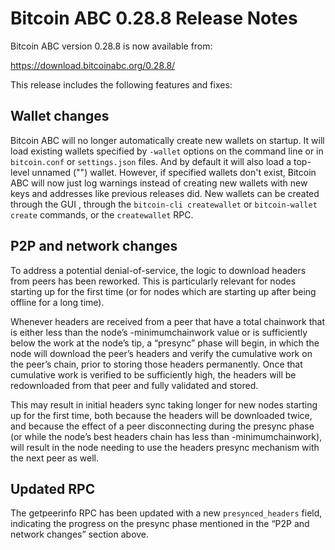 # Bitcoin ABC 0.28.8 Release Notes

Bitcoin ABC version 0.28.8 is now available from:

  <https://download.bitcoinabc.org/0.28.8/>

This release includes the following features and fixes:

Wallet changes
--------------

Bitcoin ABC will no longer automatically create new wallets on startup. It will
load existing wallets specified by `-wallet` options on the command line or in
`bitcoin.conf` or `settings.json` files. And by default it will also load a
top-level unnamed ("") wallet. However, if specified wallets don't exist,
Bitcoin ABC will now just log warnings instead of creating new wallets with
new keys and addresses like previous releases did.
New wallets can be created through the GUI , through the `bitcoin-cli createwallet`
or `bitcoin-wallet create` commands, or the `createwallet` RPC.


P2P and network changes
-----------------------

To address a potential denial-of-service, the logic to download headers from peers
has been reworked. This is particularly relevant for nodes starting up for the first
time (or for nodes which are starting up after being offline for a long time).

Whenever headers are received from a peer that have a total chainwork that is either
less than the node’s -minimumchainwork value or is sufficiently below the work at the
node’s tip, a “presync” phase will begin, in which the node will download the peer’s
headers and verify the cumulative work on the peer’s chain, prior to storing those
headers permanently. Once that cumulative work is verified to be sufficiently high,
the headers will be redownloaded from that peer and fully validated and stored.

This may result in initial headers sync taking longer for new nodes starting up for
the first time, both because the headers will be downloaded twice, and because the
effect of a peer disconnecting during the presync phase (or while the node’s best
headers chain has less than -minimumchainwork), will result in the node needing to
use the headers presync mechanism with the next peer as well.


Updated RPC
-----------

The getpeerinfo RPC has been updated with a new `presynced_headers` field, indicating
the progress on the presync phase mentioned in the “P2P and network changes” section
above.
